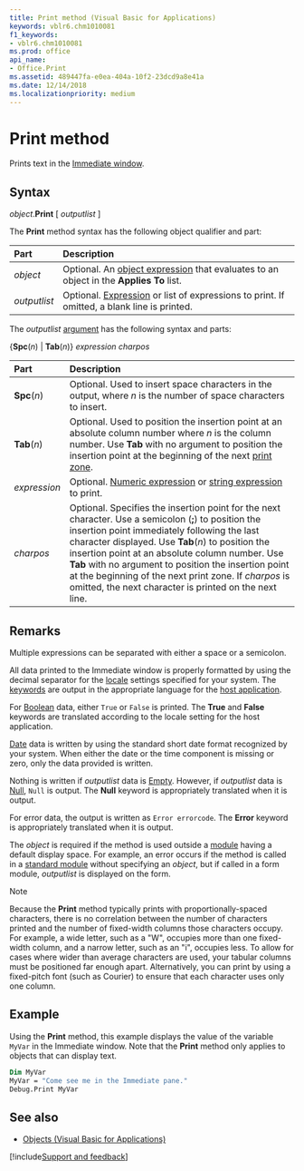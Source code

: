 ```yaml
---
title: Print method (Visual Basic for Applications)
keywords: vblr6.chm1010081
f1_keywords:
- vblr6.chm1010081
ms.prod: office
api_name:
- Office.Print
ms.assetid: 489447fa-e0ea-404a-10f2-23dcd9a8e41a
ms.date: 12/14/2018
ms.localizationpriority: medium
---
```



# Print method

Prints text in the [Immediate window](immediate-window.md).

## Syntax

_object_.**Print** [ _outputlist_ ]

The **Print** method syntax has the following object qualifier and part:

|Part|Description|
|:-----|:-----|
| _object_|Optional. An [object expression](../../Glossary/vbe-glossary.md#object-expression) that evaluates to an object in the **Applies To** list.|
| _outputlist_|Optional. [Expression](../../Glossary/vbe-glossary.md#expression) or list of expressions to print. If omitted, a blank line is printed.|

The _outputlist_ [argument](../../Glossary/vbe-glossary.md#argument) has the following syntax and parts:

{**Spc**(_n_) | **Tab**(_n_)} _expression charpos_

|Part|Description|
|:-----|:-----|
|**Spc**(_n_) |Optional. Used to insert space characters in the output, where _n_ is the number of space characters to insert.|
|**Tab**(_n_) |Optional. Used to position the insertion point at an absolute column number where _n_ is the column number. Use **Tab** with no argument to position the insertion point at the beginning of the next [print zone](../../Glossary/vbe-glossary.md#print-zone).|
| _expression_|Optional. [Numeric expression](../../Glossary/vbe-glossary.md#numeric-expression) or [string expression](../../Glossary/vbe-glossary.md#string-expression) to print.|
| _charpos_|Optional. Specifies the insertion point for the next character. Use a semicolon (**;**) to position the insertion point immediately following the last character displayed. Use **Tab**(_n_) to position the insertion point at an absolute column number. Use **Tab** with no argument to position the insertion point at the beginning of the next print zone. If _charpos_ is omitted, the next character is printed on the next line.|

## Remarks

Multiple expressions can be separated with either a space or a semicolon.

All data printed to the Immediate window is properly formatted by using the decimal separator for the [locale](../../Glossary/vbe-glossary.md#locale) settings specified for your system. The [keywords](../../Glossary/vbe-glossary.md#keyword) are output in the appropriate language for the [host application](../../Glossary/vbe-glossary.md#host-application).

For [Boolean](../../Glossary/vbe-glossary.md#boolean-data-type) data, either `True` or `False` is printed. The **True** and **False** keywords are translated according to the locale setting for the host application.

[Date](../../Glossary/vbe-glossary.md#date-data-type) data is written by using the standard short date format recognized by your system. When either the date or the time component is missing or zero, only the data provided is written.

Nothing is written if _outputlist_ data is [Empty](../../Glossary/vbe-glossary.md#empty). However, if _outputlist_ data is [Null](../../Glossary/vbe-glossary.md#null), `Null` is output. The **Null** keyword is appropriately translated when it is output.

For error data, the output is written as `Error errorcode`. The **Error** keyword is appropriately translated when it is output.

The _object_ is required if the method is used outside a [module](../../Glossary/vbe-glossary.md#module) having a default display space. For example, an error occurs if the method is called in a [standard module](../../Glossary/vbe-glossary.md#standard-module) without specifying an _object_, but if called in a form module, _outputlist_ is displayed on the form.

> [!NOTE] 
> Because the **Print** method typically prints with proportionally-spaced characters, there is no correlation between the number of characters printed and the number of fixed-width columns those characters occupy. For example, a wide letter, such as a "W", occupies more than one fixed-width column, and a narrow letter, such as an "i", occupies less. To allow for cases where wider than average characters are used, your tabular columns must be positioned far enough apart. Alternatively, you can print by using a fixed-pitch font (such as Courier) to ensure that each character uses only one column.


## Example

Using the **Print** method, this example displays the value of the variable `MyVar` in the Immediate window. Note that the **Print** method only applies to objects that can display text.

```vb
Dim MyVar
MyVar = "Come see me in the Immediate pane."
Debug.Print MyVar

```


## See also

- [Objects (Visual Basic for Applications)](../objects-visual-basic-for-applications.md)

[!include[Support and feedback](~/includes/feedback-boilerplate.md)]
